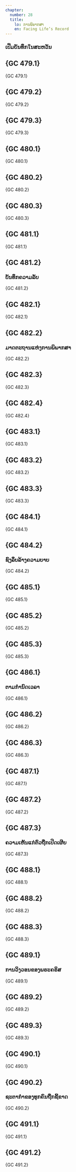 ```yaml
---
chapter:
  number: 28
  title:
    lo: ການພິພາກສາ
    en: Facing Life’s Record
---
```


### ເປີ້ມບັນທຶກໃນສະຫວັນ

## {GC 479.1}

 {GC 479.1}

## {GC 479.2}

 {GC 479.2}

## {GC 479.3}

 {GC 479.3}

## {GC 480.1}

 {GC 480.1}

## {GC 480.2}

 {GC 480.2}

## {GC 480.3}

 {GC 480.3}

## {GC 481.1}

 {GC 481.1}

## {GC 481.2}

### ບັນທຶກຄວາມລັບ

 {GC 481.2}

## {GC 482.1}

 {GC 482.1}

## {GC 482.2}

### ມາດຕະຖານແຫ່ງການພິພາກສາ

 {GC 482.2}

## {GC 482.3}

 {GC 482.3}

## {GC 482.4}

 {GC 482.4}

## {GC 483.1}

 {GC 483.1}

## {GC 483.2}

 {GC 483.2}

## {GC 483.3}

 {GC 483.3}

## {GC 484.1}

 {GC 484.1}

## {GC 484.2}

### ຊົງລຶບລ້າງຄວາມບາບ

 {GC 484.2}

## {GC 485.1}

 {GC 485.1}

## {GC 485.2}

 {GC 485.2}

## {GC 485.3}

 {GC 485.3}

## {GC 486.1}

### ຕາມກຳນົດເວລາ

 {GC 486.1}

## {GC 486.2}

 {GC 486.2}

## {GC 486.3}

 {GC 486.3}

## {GC 487.1}

 {GC 487.1}

## {GC 487.2}

 {GC 487.2}

## {GC 487.3}

### ຄວາມເຫັນແກ່ຕົວຖືກເປີດເຜີຍ

 {GC 487.3}

## {GC 488.1}

 {GC 488.1}

## {GC 488.2}

 {GC 488.2}

## {GC 488.3}

 {GC 488.3}

## {GC 489.1}

### ການວິງວອນຂອງພຣະຄຣິສ

 {GC 489.1}

## {GC 489.2}

 {GC 489.2}

## {GC 489.3}

 {GC 489.3}

## {GC 490.1}

 {GC 490.1}

## {GC 490.2}

### ຊະຕາກຳຂອງທຸກຄົນຖືກຊີ້ຂາດ

 {GC 490.2}

## {GC 491.1}

 {GC 491.1}

## {GC 491.2}

 {GC 491.2}
